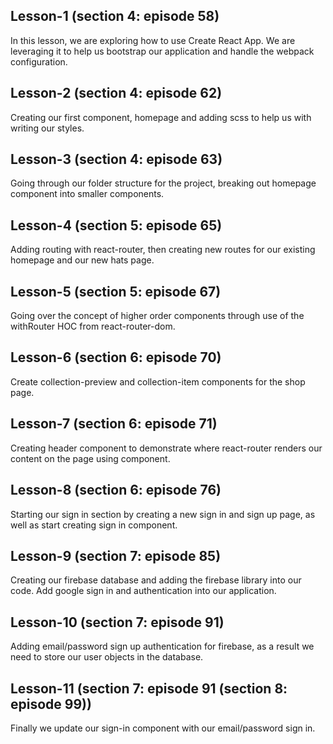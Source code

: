 Lesson-1 (section 4: episode 58)
--------------------------------
In this lesson, we are exploring how to use Create React App. We are leveraging it to help us bootstrap our application and handle the webpack configuration.


Lesson-2 (section 4: episode 62)
--------------------------------
Creating our first component, homepage and adding scss to help us with writing our styles.


Lesson-3 (section 4: episode 63)
--------------------------------
Going through our folder structure for the project, breaking out homepage component into smaller components.


Lesson-4 (section 5: episode 65)
--------------------------------
Adding routing with react-router, then creating new routes for our existing homepage and our new hats page.


Lesson-5 (section 5: episode 67)
--------------------------------
Going over the concept of higher order components through use of the withRouter HOC from react-router-dom.


Lesson-6 (section 6: episode 70)
--------------------------------
Create collection-preview and collection-item components for the shop page.


Lesson-7 (section 6: episode 71)
--------------------------------
Creating header component to demonstrate where react-router renders our content on the page using component.


Lesson-8 (section 6: episode 76)
--------------------------------
Starting our sign in section by creating a new sign in and sign up page, as well as start creating sign in component.


Lesson-9 (section 7: episode 85)
--------------------------------
Creating our firebase database and adding the firebase library into our code. Add google sign in and authentication into our application.


Lesson-10 (section 7: episode 91)
--------------------------------
Adding email/password sign up authentication for firebase, as a result we need to store our user objects in the database.


Lesson-11 (section 7: episode 91 (section 8: episode 99))
--------------------------------
Finally we update our sign-in component with our email/password sign in.